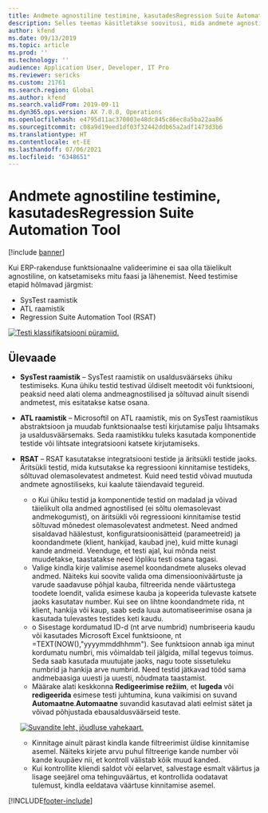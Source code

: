 ```yaml
---
title: Andmete agnostiline testimine, kasutadesRegression Suite Automation Tool
description: Selles teemas käsitletakse soovitusi, mida andmete agnostiliseks testimiseks kasutatakse Regression Suite Automation Tool.
author: kfend
ms.date: 09/13/2019
ms.topic: article
ms.prod: ''
ms.technology: ''
audience: Application User, Developer, IT Pro
ms.reviewer: sericks
ms.custom: 21761
ms.search.region: Global
ms.author: kfend
ms.search.validFrom: 2019-09-11
ms.dyn365.ops.version: AX 7.0.0, Operations
ms.openlocfilehash: e4795d11ac370003e48dc845c86ec8a5ba22aa86
ms.sourcegitcommit: c08a9d19eed1df03f32442ddb65a2adf1473d3b6
ms.translationtype: HT
ms.contentlocale: et-EE
ms.lasthandoff: 07/06/2021
ms.locfileid: "6348651"
---
```

# <a name="data-agnostic-testing-using-the-regression-suite-automation-tool"></a>Andmete agnostiline testimine, kasutadesRegression Suite Automation Tool

[!include [banner](../includes/banner.md)]

Kui ERP-rakenduse funktsionaalne valideerimine ei saa olla täielikult agnostiline, on katsetamiseks mitu faasi ja lähenemist. Need testimise etapid hõlmavad järgmist:  

- SysTest raamistik
- ATL raamistik
- Regression Suite Automation Tool (RSAT)

[![Testi klassifikatsiooni püramiid.](./media/rsat-data-agnostic-testing-01.PNG)](./media/rsat-data-agnostic-testing-01.PNG)

## <a name="overview"></a>Ülevaade
-   **SysTest raamistik** – SysTest raamistik on usaldusväärseks ühiku testimiseks. Kuna ühiku testid testivad üldiselt meetodit või funktsiooni, peaksid need alati olema andmeagnostilised ja sõltuvad ainult sisendi andmetest, mis esitatakse katse osana.
-   **ATL raamistik** – Microsoftil on ATL raamistik, mis on SysTest raamistikus abstraktsioon ja muudab funktsionaalse testi kirjutamise palju lihtsamaks ja usaldusväärsemaks. Seda raamistikku tuleks kasutada komponentide testide või lihtsate integratsiooni katsete kirjutamiseks.
-   **RSAT** – RSAT kasutatakse integratsiooni testide ja äritsükli testide jaoks. Äritsükli testid, mida kutsutakse ka regressiooni kinnitamise testideks, sõltuvad olemasolevatest andmetest. Kuid need testid võivad muutuda andmete agnostiliseks, kui kaalute täiendavaid tegureid. 

    - o Kui ühiku testid ja komponentide testid on madalad ja võivad täielikult olla andmed agnostilised (ei sõltu olemasolevast andmekogumist), on äritsükli või regressiooni kinnitamise testid sõltuvad mõnedest olemasolevatest andmetest. Need andmed sisaldavad häälestust, konfiguratsioonisätteid (parameetreid) ja koondandmete (klient, hankijad, kaubad jne), kuid mitte kunagi kande andmeid. Veenduge, et testi ajal, kui mõnda neist muudetakse, taastatakse need lõpliku testi osana tagasi.
    - Valige kindla kirje valimise asemel koondandmete aluseks olevad andmed. Näiteks kui soovite valida oma dimensiooniväärtuste ja varude saadavuse põhjal kauba, filtreerida nende väärtustega toodete loendit, valida esimese kauba ja kopeerida tulevaste katsete jaoks kasutatav number. Kui see on lihtne koondandmete rida, nt klient, hankija või kaup, saab seda luua automatiseerimise osana ja kasutada tulevastes testides keti kaudu. 
    - o Sisestage kordumatud ID-d (nt arve numbrid) numbriseeria kaudu või kasutades Microsoft Excel funktsioone, nt =TEXT(NOW(),"yyyymmddhhmm"). See funktsioon annab iga minut kordumatu numbri, mis võimaldab teil jälgida, millal tegevus toimus. Seda saab kasutada muutujate jaoks, nagu toote sissetuleku numbrid ja hankija arve numbrid. Need testid jätkavad tööd sama andmebaasiga uuesti ja uuesti, nõudmata taastamist.
    - Määrake alati keskkonna **Redigeerimise režiim**, et **lugeda** või **redigeerida** esimese testi juhtumina, kuna vaikimisi on suvand **Automaatne**.**Automaatne** suvandid kasutavad alati eelmist sätet ja võivad põhjustada ebausaldusväärseid teste. 
 
    [![Suvandite leht, jõudluse vahekaart.](./media/rsat-data-agnostic-testing-02.PNG)](./media/rsat-data-agnostic-testing-02.PNG)
 
    - Kinnitage ainult pärast kindla kande filtreerimist üldise kinnitamise asemel. Näiteks kirjete arvu puhul filtreerige kande number või kande kuupäev nii, et kontroll välistab kõik muud kanded. 
    - Kui kontrollite kliendi saldot või eelarvet, salvestage esmalt väärtus ja lisage seejärel oma tehinguväärtus, et kontrollida oodatavat tulemust, kindla eeldatava väärtuse kinnitamise asemel. 
 


[!INCLUDE[footer-include](../../../includes/footer-banner.md)]